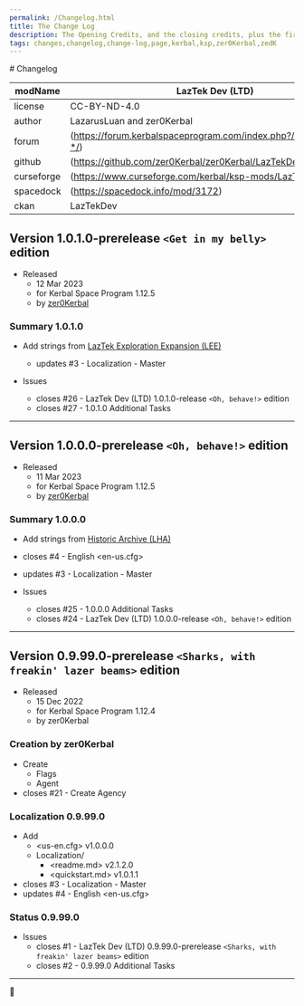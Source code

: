 ```yaml
---
permalink: /Changelog.html
title: The Change Log
description: The Opening Credits, and the closing credits, plus the first of two (or is three) end credit scenes
tags: changes,changelog,change-log,page,kerbal,ksp,zer0Kerbal,zedK
---
```

<!-- 
hdr-changelog.md v1.0.0.0
LazTek Dev (LTD)  
created: 13 May 2022
updated:
CC BY-ND 4.0 by zer0Kerbal
--># Changelog  
  
| modName    | LazTek Dev (LTD)                                                  |
| ---------- | ----------------------------------------------------------------- |
| license    | CC-BY-ND-4.0                                                      |
| author     | LazarusLuan and zer0Kerbal                                        |
| forum      | (https://forum.kerbalspaceprogram.com/index.php?/topic/211080-*/) |
| github     | (https://github.com/zer0Kerbal/zer0Kerbal/LazTekDev)              |
| curseforge | (https://www.curseforge.com/kerbal/ksp-mods/LazTekDev)            |
| spacedock  | (https://spacedock.info/mod/3172)                                 |
| ckan       | LazTekDev                                                         |

## Version 1.0.1.0-prerelease `<Get in my belly>` edition

* Released
  * 12 Mar 2023
  * for Kerbal Space Program 1.12.5
  * by [zer0Kerbal](https://github.com/zer0Kerbal)

### Summary 1.0.1.0

* Add strings from [LazTek Exploration Expansion (LEE)](https://github.com/zer0Kerbal/ExplorationExpansion)
  * updates #3 - Localization - Master

* Issues
  * closes #26 - LazTek Dev (LTD) 1.0.1.0-release `<Oh, behave!>` edition
  * closes #27 - 1.0.1.0 Additional Tasks

---

## Version 1.0.0.0-prerelease `<Oh, behave!>` edition

* Released
  * 11 Mar 2023
  * for Kerbal Space Program 1.12.5
  * by [zer0Kerbal](https://github.com/zer0Kerbal)

### Summary 1.0.0.0

* Add strings from [Historic Archive (LHA)](https://github.com/zer0Kerbal/HistoricArchive)
* closes #4 - English <en-us.cfg>
* updates #3 - Localization - Master

* Issues
  * closes #25 - 1.0.0.0 Additional Tasks
  * closes #24 - LazTek Dev (LTD) 1.0.0.0-release `<Oh, behave!>` edition

---

## Version 0.9.99.0-prerelease `<Sharks, with freakin' lazer beams>` edition

* Released
  * 15 Dec 2022
  * for Kerbal Space Program 1.12.4
  * by zer0Kerbal

### Creation by zer0Kerbal

* Create
  * Flags
  * Agent
* closes #21 - Create Agency

### Localization 0.9.99.0

* Add
  * <us-en.cfg> v1.0.0.0
  * Localization/
    * <readme.md> v2.1.2.0
    * <quickstart.md>  v1.0.1.1
* closes #3 - Localization - Master
* updates #4 - English <en-us.cfg>

### Status 0.9.99.0

* Issues
  * closes #1 - LazTek Dev (LTD) 0.9.99.0-prerelease `<Sharks, with freakin' lazer beams>` edition
  * closes #2 - 0.9.99.0 Additional Tasks

---
